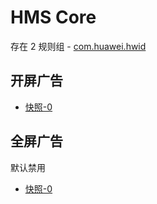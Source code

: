 # HMS Core

存在 2 规则组 - [com.huawei.hwid](/src/apps/com.huawei.hwid.ts)

## 开屏广告

- [快照-0](https://i.gkd.li/i/16114493)

## 全屏广告

默认禁用

- [快照-0](https://i.gkd.li/import/12709068)

